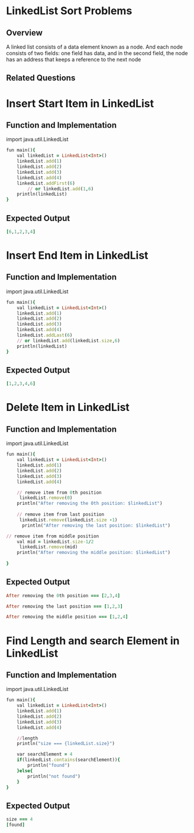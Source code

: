 # LinkedList Sort Problems

## Overview
A linked list consists of a data element known as a node. 
And each node consists of two fields: one field has data, 
and in the second field, the node has an address that keeps a reference to the next node

## Related Questions

# Insert Start Item in LinkedList

## Function and Implementation

import java.util.LinkedList
```ruby
fun main(){
	val linkedList = LinkedList<Int>()
	linkedList.add(1)
	linkedList.add(2)
	linkedList.add(3)
	linkedList.add(4)
	linkedList.addFirst(6)
		// or linkedList.add(1,6)
	println(linkedList)
}
```

## Expected Output
```ruby
[6,1,2,3,4]
```

# Insert End Item in LinkedList

## Function and Implementation

import java.util.LinkedList
```ruby
fun main(){
	val linkedList = LinkedList<Int>()
	linkedList.add(1)
	linkedList.add(2)
	linkedList.add(3)
	linkedList.add(4)
	linkedList.addLast(6)
	// or linkedList.add(linkedList.size,6)
	println(linkedList)
}
```

## Expected Output
```ruby
[1,2,3,4,6]
```


# Delete Item in LinkedList

## Function and Implementation

import java.util.LinkedList
```ruby
fun main(){
	val linkedList = LinkedList<Int>()
	linkedList.add(1)
	linkedList.add(2)
	linkedList.add(3)
	linkedList.add(4)

	// remove item from 0th position
	 linkedList.remove(0)
    println("After removing the 0th position: $linkedList")
	
	// remove item from last position
	 linkedList.remove(linkedList.size -1)
  	  println("After removing the last position: $linkedList")

// remove item from middle position
	val mid = linkedList.size-1/2
	 linkedList.remove(mid)
    println("After removing the middle position: $linkedList")
	
}

```

## Expected Output
```ruby
After removing the 0th position === [2,3,4]

After removing the last position === [1,2,3]

After removing the middle position === [1,2,4]
```


# Find Length and search Element in LinkedList

## Function and Implementation

import java.util.LinkedList
```ruby
fun main(){
	val linkedList = LinkedList<Int>()
	linkedList.add(1)
	linkedList.add(2)
	linkedList.add(3)
	linkedList.add(4)

	//length 
	println("size === {linkedList.size}")

	var searchElement = 4
	if(linkedList.contains(searchElement)){
		println("found")
	}else{
		println("not found")
	}
}
```

## Expected Output
```ruby
size === 4
[found]
```